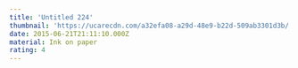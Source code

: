 ```yaml
---
title: 'Untitled 224'
thumbnail: 'https://ucarecdn.com/a32efa08-a29d-48e9-b22d-509ab3301d3b/'
date: 2015-06-21T21:11:10.000Z
material: Ink on paper
rating: 4
---
```

